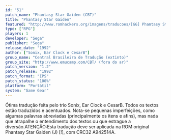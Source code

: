 ```yaml
---
id: "51"
patch_name: "Phantasy Star Gaiden (CBT)"
title: "Phantasy Star Gaiden"
featured: "http://www.romhackers.org/imagens/traducoes/[GG] Phantasy Star Gaiden - CBT - 1.png"
type: ["RPG"]
players: 1
developer: "Sega"
publisher: "Sega"
release_date: "1992"
author: ["Sonix, Ear Clock e CesarB"]
group_name: "Central Brasileira de Tradução (extinto)"
group_site: "http://www.emucamp.com/CBT/ (fora do ar)"
patch_version: "1.2"
patch_release: "1992"
patch_format: "IPS"
patch_status: "100%"
platform: "Portátil"
system: "Game Gear"
---
```


Ótima tradução feita pelo trio Sonix, Ear Clock e CesarB. Todos os textos estão traduzidos e acentuados. Nota-se pequenas imperfeições, como algumas palavras abreviadas (principalmente os itens e afins), mas nada que atrapalhe o entendimento dos textos ou que estrague a diversão.ATENÇÃO:Esta tradução deve ser aplicada na ROM original Phantasy Star Gaiden (J) [!], com CRC32 A942514A.